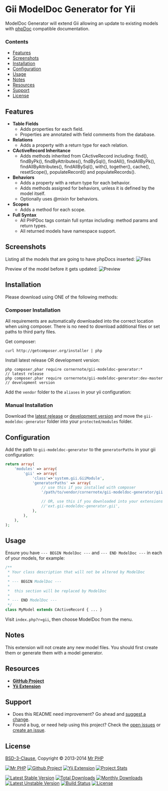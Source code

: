 # Gii ModelDoc Generator for Yii

ModelDoc Generator will extend Gii allowing an update to existing models with [phpDoc](http://www.phpdoc.org/) compatible documentation.


### Contents

- [Features](#features)
- [Screenshots](#screenshots)
- [Installation](#installation)
- [Configuration](#configuration)
- [Usage](#usage)
- [Notes](#notes)
- [Resources](#resources)
- [Support](#support)
- [License](#license)


## Features

- **Table Fields**
  - Adds properties for each field.
  - Properties are annotated with field comments from the database.
- **Relations**
  - Adds a property with a return type for each relation.
- **CActiveRecord Inheritance**
  - Adds methods inherited from CActiveRecord including: find(), findByPk(), findByAttributes(), fndBySql(), findAll(), findAllByPk(), findAllByAttributes(), findAllBySql(), with(), together(), cache(), resetScope(), populateRecord() and populateRecords().
- **Behaviors** 
  - Adds a property with a return type for each behavior.
  - Adds methods assigned for behaviors, unless it is defined by the model itself.
  - Optionally uses @mixin for behaviors.
- **Scopes**
  - Adds a method for each scope.
- **Full Syntax**
  - All PHPDoc tags contain full syntax including: method params and return types.
  - All returned models have namespace support.


## Screenshots

Listing all the models that are going to have phpDocs inserted:
![Files](https://raw.github.com/cornernote/gii-modeldoc-generator/master/screenshot/files.png)

Preview of the model before it gets updated:
![Preview](https://raw.github.com/cornernote/gii-modeldoc-generator/master/screenshot/preview.png)


## Installation

Please download using ONE of the following methods:


### Composer Installation

All requirements are automatically downloaded into the correct location when using composer.  There is no need to download additional files or set paths to third party files.

Get composer:

```
curl http://getcomposer.org/installer | php
```

Install latest release OR development version:

```
php composer.phar require cornernote/gii-modeldoc-generator:*				// latest release
php composer.phar require cornernote/gii-modeldoc-generator:dev-master	// development version
```

Add the `vendor` folder to the `aliases` in your yii configuration:


### Manual Installation

Download the [latest release](https://github.com/cornernote/gii-modeldoc-generator/releases/latest) or [development version](https://github.com/cornernote/gii-modeldoc-generator/archive/master.zip) and move the `gii-modeldoc-generator` folder into your `protected/modules` folder.


## Configuration

Add the path to `gii-modeldoc-generator` to the `generatorPaths` in your gii configuration:

```php
return array(
	'modules' => array(
		'gii' => array(
			'class'=>'system.gii.GiiModule',
			'generatorPaths' => array(
				// use this if you installed with composer
				'/path/to/vendor/cornernote/gii-modeldoc-generator/gii',

				// OR, use this if you downloaded into your extensions folder
				//'ext.gii-modeldoc-generator.gii',
			),
		),
	),
);
```

## Usage

Ensure you have `--- BEGIN ModelDoc ---` and `--- END ModelDoc ---` in each of your models, for example:

```php
/**
 * Your class description that will not be altered by ModelDoc
 *
 * --- BEGIN ModelDoc ---
 *
 *  this section will be replaced by ModelDoc
 *
 * --- END ModelDoc ---
 */
class MyModel extends CActiveRecord { ... }
```

Visit `index.php?r=gii`, then choose ModelDoc from the menu.


## Notes

This extension will not create any new model files.  You should first create them or generate them with a model generator.


## Resources

- **[GitHub Project](https://github.com/cornernote/gii-modeldoc-generator)**
- **[Yii Extension](http://www.yiiframework.com/extension/gii-modeldoc-generator)**


## Support

- Does this README need improvement?  Go ahead and [suggest a change](https://github.com/cornernote/gii-modeldoc-generator/edit/master/README.md).
- Found a bug, or need help using this project?  Check the [open issues](https://github.com/cornernote/gii-modeldoc-generator/issues) or [create an issue](https://github.com/cornernote/gii-modeldoc-generator/issues/new).
 

## License

[BSD-3-Clause](https://raw.github.com/cornernote/gii-modeldoc-generator/master/LICENSE), Copyright © 2013-2014 [Mr PHP](mailto:info@mrphp.com.au)


[![Mr PHP](https://raw.github.com/cornernote/mrphp-assets/master/img/code-banner.png)](http://mrphp.com.au) [![Github Project](https://raw.github.com/cornernote/mrphp-assets/master/vendor/github/github-latest-sourcecode-16.png)](https://github.com/cornernote/gii-modeldoc-generator#gii-modeldoc-generator-for-yii) [![Yii Extension](https://raw.github.com/cornernote/mrphp-assets/master/vendor/yii/yii-extension-16.png)](http://www.yiiframework.com/extension/gii-modeldoc-generator) [![Project Stats](https://www.ohloh.net/p/gii-modeldoc-generator/widgets/project_thin_badge.gif)](https://www.ohloh.net/p/gii-modeldoc-generator)

[![Latest Stable Version](https://poser.pugx.org/cornernote/gii-modeldoc-generator/v/stable.png)](https://github.com/cornernote/gii-modeldoc-generator/releases/latest) [![Total Downloads](https://poser.pugx.org/cornernote/gii-modeldoc-generator/downloads.png)](https://packagist.org/packages/cornernote/gii-modeldoc-generator) [![Monthly Downloads](https://poser.pugx.org/cornernote/gii-modeldoc-generator/d/monthly.png)](https://packagist.org/packages/cornernote/gii-modeldoc-generator) [![Latest Unstable Version](https://poser.pugx.org/cornernote/gii-modeldoc-generator/v/unstable.png)](https://github.com/cornernote/gii-modeldoc-generator) [![Build Status](https://travis-ci.org/cornernote/gii-modeldoc-generator.png?branch=master)](https://travis-ci.org/cornernote/gii-modeldoc-generator) [![License](https://poser.pugx.org/cornernote/gii-modeldoc-generator/license.png)](https://raw.github.com/cornernote/gii-modeldoc-generator/master/LICENSE)
